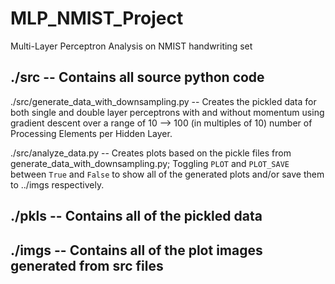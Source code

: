 # MLP_NMIST_Project
Multi-Layer Perceptron Analysis on NMIST handwriting set

## ./src -- Contains all source python code

./src/generate_data_with_downsampling.py -- Creates the pickled data for both single and double layer perceptrons with and without momentum using gradient descent over a range of 10 --> 100 (in multiples of 10) number of Processing Elements per Hidden Layer. 

./src/analyze_data.py -- Creates plots based on the pickle files from generate_data_with_downsampling.py; Toggling `PLOT` and `PLOT_SAVE` between `True` and `False` to show all of the generated plots and/or save them to ../imgs respectively.

## ./pkls -- Contains all of the pickled data

## ./imgs -- Contains all of the plot images generated from src files
